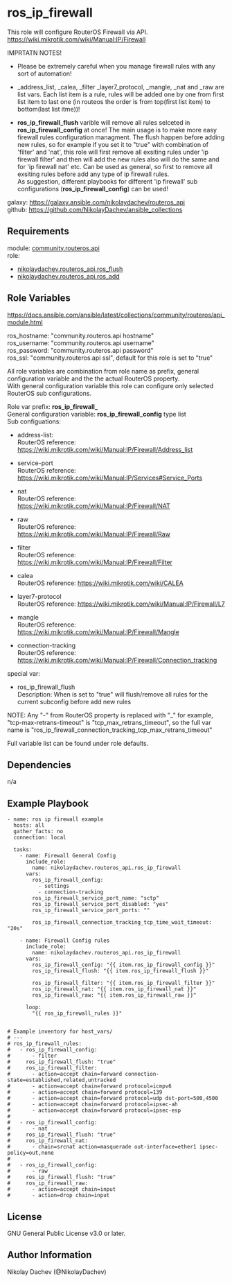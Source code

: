 ros_ip_firewall
=========

This role will configure RouterOS Firewall via API.  
https://wiki.mikrotik.com/wiki/Manual:IP/Firewall  

IMPRTATN NOTES!
- Please be extremely careful when you manage firewall rules with any sort of automation!   

- _address_list, _calea, _filter _layer7_protocol, _mangle, _nat and _raw are list vars. Each list item is a rule, rules will be added one by one from first list item to last one (in routeos the order is from top(first list item) to bottom(last list itme))!  

- **ros_ip_firewall_flush** varible will remove all rules selceted in **ros_ip_firewall_config** at once! The main usage is to make more easy firewall rules configuration managment. The flush happen before adding new rules, so for example if you set it to "true" with combination of 'filter' and 'nat', this role will first remove all exsiting rules under 'ip firewall filter' and then will add the new rules also will do the same and for 'ip firewall nat' etc. Can be used as general, so first to remove all exsiting rules before add any type of ip firewall rules.  
As suggestion, different playbooks for different 'ip firewall' sub configurations (**ros_ip_firewall_config**) can be used!  

galaxy: https://galaxy.ansible.com/nikolaydachev/routeros_api  
github: https://github.com/NikolayDachev/ansible_collections  

Requirements
------------

module: [community.routeros.api](https://galaxy.ansible.com/community/routeros)  
role:  
- [nikolaydachev.routeros_api.ros_flush](https://galaxy.ansible.com/nikolaydachev/routeros_api)  
- [nikolaydachev.routeros_api.ros_add](https://galaxy.ansible.com/nikolaydachev/routeros_api)  

Role Variables
--------------

https://docs.ansible.com/ansible/latest/collections/community/routeros/api_module.html  

ros_hostname: "community.routeros.api hostname"  
ros_username: "community.routeros.api username"  
ros_password: "community.routeros.api password"  
ros_ssl: "community.routeros.api ssl", default for this role is set to "true"  

All role variables are combination from role name as prefix, general configuration variable and the the actual RouterOS property.  
With general configuration variable this role can configure only selected RouterOS sub configurations.  

Role var prefix: **ros_ip_firewall_**  
General configuration variable: **ros_ip_firewall_config** type list  
Sub configuations:  
- address-list:  
  RouterOS reference: https://wiki.mikrotik.com/wiki/Manual:IP/Firewall/Address_list  

- service-port  
  RouterOS reference: https://wiki.mikrotik.com/wiki/Manual:IP/Services#Service_Ports  

- nat  
  RouterOS reference: https://wiki.mikrotik.com/wiki/Manual:IP/Firewall/NAT  

- raw  
  RouterOS reference: https://wiki.mikrotik.com/wiki/Manual:IP/Firewall/Raw  

- filter  
  RouterOS reference: https://wiki.mikrotik.com/wiki/Manual:IP/Firewall/Filter  

- calea  
  RouterOS reference: https://wiki.mikrotik.com/wiki/CALEA  

- layer7-protocol  
  RouterOS reference: https://wiki.mikrotik.com/wiki/Manual:IP/Firewall/L7  

- mangle  
  RouterOS reference: https://wiki.mikrotik.com/wiki/Manual:IP/Firewall/Mangle  

- connection-tracking  
  RouterOS reference: https://wiki.mikrotik.com/wiki/Manual:IP/Firewall/Connection_tracking  

special var:  
- ros_ip_firewall_flush  
  Description: When is set to "true" will flush/remove all rules for the current subconfig before add new rules

NOTE: Any "-" from RouterOS property is replaced with "_" for example, "tcp-max-retrans-timeout" is "tcp_max_retrans_timeout", so the full var name is "ros_ip_firewall_connection_tracking_tcp_max_retrans_timeout"  

Full variable list can be found under role defaults.  

Dependencies
------------

n/a

Example Playbook
----------------
```
- name: ros ip firewall example
  hosts: all
  gather_facts: no
  connection: local

  tasks:
    - name: Firewall General Config
      include_role: 
        name: nikolaydachev.routeros_api.ros_ip_firewall
      vars:
        ros_ip_firewall_config:
          - settings
          - connection-tracking
        ros_ip_firewall_service_port_name: "sctp"
        ros_ip_firewall_service_port_disabled: "yes"
        ros_ip_firewall_service_port_ports: ""

        ros_ip_firewall_connection_tracking_tcp_time_wait_timeout: "20s"

    - name: Firewall Config rules
      include_role: 
        name: nikolaydachev.routeros_api.ros_ip_firewall
      vars:
        ros_ip_firewall_config: "{{ item.ros_ip_firewall_config }}"
        ros_ip_firewall_flush: "{{ item.ros_ip_firewall_flush }}"

        ros_ip_firewall_filter: "{{ item.ros_ip_firewall_filter }}"
        ros_ip_firewall_nat: "{{ item.ros_ip_firewall_nat }}"
        ros_ip_firewall_raw: "{{ item.ros_ip_firewall_raw }}"

      loop:
        "{{ ros_ip_firewall_rules }}"


# Example inventory for host_vars/
# ---
# ros_ip_firewall_rules:
#   - ros_ip_firewall_config:
#       - filter
#     ros_ip_firewall_flush: "true"
#     ros_ip_firewall_filter:
#       - action=accept chain=forward connection-state=established,related,untracked
#       - action=accept chain=forward protocol=icmpv6
#       - action=accept chain=forward protocol=139
#       - action=accept chain=forward protocol=udp dst-port=500,4500
#       - action=accept chain=forward protocol=ipsec-ah
#       - action=accept chain=forward protocol=ipsec-esp
# 
#   - ros_ip_firewall_config:
#       - nat
#     ros_ip_firewall_flush: "true"
#     ros_ip_firewall_nat:
#       - chain=srcnat action=masquerade out-interface=ether1 ipsec-policy=out,none
# 
#   - ros_ip_firewall_config:
#       - raw
#     ros_ip_firewall_flush: "true"
#     ros_ip_firewall_raw:
#       - action=accept chain=input
#       - action=drop chain=input
```
License
-------

GNU General Public License v3.0 or later.

Author Information
------------------

Nikolay Dachev (@NikolayDachev)
